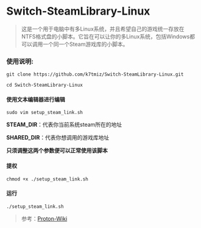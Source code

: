 # Switch-SteamLibrary-Linux

> 这是一个用于电脑中有多Linux系统，并且希望自己的游戏统一存放在NTFS格式盘的小脚本。它旨在可以让你的多Linux系统，包括Windows都可以调用一个同一个Steam游戏库的小脚本。


### 使用说明:

```
git clone https://github.com/k7tmiz/Switch-SteamLibrary-Linux.git
```

```
cd Switch-SteamLibrary-Linux
```

#### 使用文本编辑器进行编辑

```
sudo vim setup_steam_link.sh
```

**STEAM_DIR**：代表你当前系统steam所在的地址  

**SHARED_DIR**：代表你想调用的游戏库地址  

**只须调整这两个参数便可以正常使用该脚本**  

#### 提权
```
chmod +x ./setup_steam_link.sh
```

#### 运行
```
./setup_steam_link.sh
```

> 参考：[Proton-Wiki](https://github.com/ValveSoftware/Proton/wiki/Using-a-NTFS-disk-with-Linux-and-Windows)
